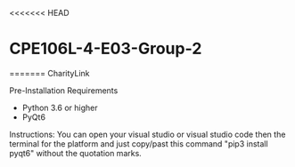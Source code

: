 <<<<<<< HEAD
# CPE106L-4-E03-Group-2
=======
CharityLink

Pre-Installation Requirements
- Python 3.6 or higher
- PyQt6

Instructions:
You can open your visual studio or visual studio code then the terminal for the platform and just copy/past this command "pip3 install pyqt6" without the quotation marks.
